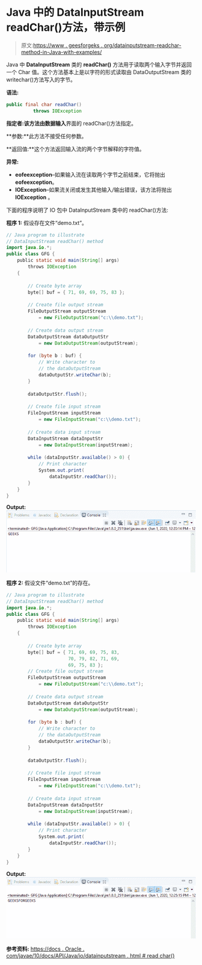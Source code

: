 # Java 中的 DataInputStream readChar()方法，带示例

> 原文:[https://www . geesforgeks . org/datainputstream-readchar-method-in-Java-with-examples/](https://www.geeksforgeeks.org/datainputstream-readchar-method-in-java-with-examples/)

Java 中 **DataInputStream** 类的 **readChar()** 方法用于读取两个输入字节并返回一个 Char 值。这个方法基本上是以字符的形式读取由 DataOutputStream 类的 writechar()方法写入的字节。

**语法:**

```java
public final char readChar()
          throws IOException

```

**指定者:**该方法由**数据输入**界面的 readChar()方法指定。

**参数:**此方法不接受任何参数。

**返回值:**这个方法返回输入流的两个字节解释的字符值。

**异常:**

*   **eofeexception**–如果输入流在读取两个字节之前结束，它将抛出**eofeexception**。
*   **IOException**–如果流关闭或发生其他输入/输出错误，该方法将抛出 **IOException** 。

下面的程序说明了 IO 包中 DataInputStream 类中的 readChar()方法:

**程序 1:** 假设存在文件“demo.txt”。

```java
// Java program to illustrate
// DataInputStream readChar() method
import java.io.*;
public class GFG {
    public static void main(String[] args)
        throws IOException
    {

        // Create byte array
        byte[] buf = { 71, 69, 69, 75, 83 };

        // Create file output stream
        FileOutputStream outputStream
            = new FileOutputStream("c:\\demo.txt");

        // Create data output stream
        DataOutputStream dataOutputStr
            = new DataOutputStream(outputStream);

        for (byte b : buf) {
            // Write character to
            // the dataOutputStream
            dataOutputStr.writeChar(b);
        }

        dataOutputStr.flush();

        // Create file input stream
        FileInputStream inputStream
            = new FileInputStream("c:\\demo.txt");

        // Create data input stream
        DataInputStream dataInputStr
            = new DataInputStream(inputStream);

        while (dataInputStr.available() > 0) {
            // Print character
            System.out.print(
                dataInputStr.readChar());
        }
    }
}
```

**Output:**[![](img/52ee5b47f8fdc69dd46ab2efbfe57e2a.png)](https://media.geeksforgeeks.org/wp-content/uploads/20200601123031/data_char-1.png)

**程序 2:** 假设文件“demo.txt”的存在。

```java
// Java program to illustrate
// DataInputStream readChar() method
import java.io.*;
public class GFG {
    public static void main(String[] args)
        throws IOException
    {

        // Create byte array
        byte[] buf = { 71, 69, 69, 75, 83,
                       70, 79, 82, 71, 69,
                       69, 75, 83 };
        // Create file output stream
        FileOutputStream outputStream
            = new FileOutputStream("c:\\demo.txt");

        // Create data output stream
        DataOutputStream dataOutputStr
            = new DataOutputStream(outputStream);

        for (byte b : buf) {
            // Write character to
            // the dataOutputStream
            dataOutputStr.writeChar(b);
        }

        dataOutputStr.flush();

        // Create file input stream
        FileInputStream inputStream
            = new FileInputStream("c:\\demo.txt");

        // Create data input stream
        DataInputStream dataInputStr
            = new DataInputStream(inputStream);

        while (dataInputStr.available() > 0) {
            // Print character
            System.out.print(
                dataInputStr.readChar());
        }
    }
}
```

**Output:**[![](img/970912e608e3ea049d29ce7dadb71ea7.png)](https://media.geeksforgeeks.org/wp-content/uploads/20200601123102/data_char-2.png)

**参考资料:**
[https://docs . Oracle . com/javae/10/docs/API/Java/io/datainputstream . html # read char()](https://docs.oracle.com/javase/10/docs/api/java/io/DataInputStream.html#readChar())